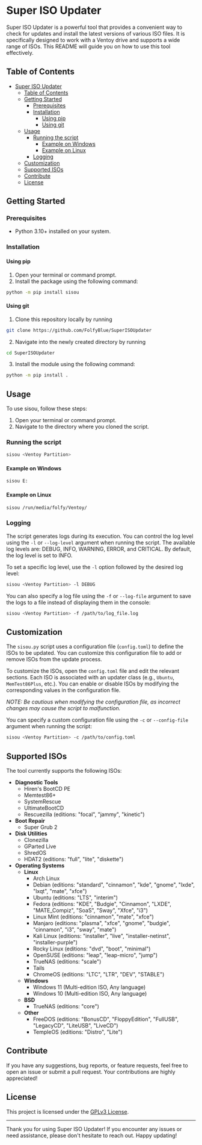 # Super ISO Updater

Super ISO Updater is a powerful tool that provides a convenient way to check for updates and install the latest versions of various ISO files. It is specifically designed to work with a Ventoy drive and supports a wide range of ISOs. This README will guide you on how to use this tool effectively.

## Table of Contents

- [Super ISO Updater](#super-iso-updater)
  - [Table of Contents](#table-of-contents)
  - [Getting Started](#getting-started)
    - [Prerequisites](#prerequisites)
    - [Installation](#installation)
      - [Using pip](#using-pip)
      - [Using git](#using-git)
  - [Usage](#usage)
    - [Running the script](#running-the-script)
      - [Example on Windows](#example-on-windows)
      - [Example on Linux](#example-on-linux)
    - [Logging](#logging)
  - [Customization](#customization)
  - [Supported ISOs](#supported-isos)
  - [Contribute](#contribute)
  - [License](#license)

## Getting Started

### Prerequisites

- Python 3.10+ installed on your system.

### Installation

#### Using pip

1. Open your terminal or command prompt.
2. Install the package using the following command:

```sh
python -m pip install sisou
```

#### Using git

1. Clone this repository locally by running

```sh
git clone https://github.com/FolfyBlue/SuperISOUpdater
```

2. Navigate into the newly created directory by running

```sh
cd SuperISOUpdater
```

3. Install the module using the following command:

```sh
python -m pip install .
```

## Usage

To use sisou, follow these steps:

1. Open your terminal or command prompt.
2. Navigate to the directory where you cloned the script.

### Running the script

```sh
sisou <Ventoy Partition>
```

#### Example on Windows

```sh
sisou E:
```

#### Example on Linux

```sh
sisou /run/media/folfy/Ventoy/
```

### Logging

The script generates logs during its execution. You can control the log level using the `-l` or `--log-level` argument when running the script. The available log levels are: DEBUG, INFO, WARNING, ERROR, and CRITICAL. By default, the log level is set to INFO.

To set a specific log level, use the `-l` option followed by the desired log level:

```sh
sisou <Ventoy Partition> -l DEBUG
```

You can also specify a log file using the `-f` or `--log-file` argument to save the logs to a file instead of displaying them in the console:

```sh
sisou <Ventoy Partition> -f /path/to/log_file.log
```

## Customization

The `sisou.py` script uses a configuration file (`config.toml`) to define the ISOs to be updated. You can customize this configuration file to add or remove ISOs from the update process.

To customize the ISOs, open the `config.toml` file and edit the relevant sections. Each ISO is associated with an updater class (e.g., `Ubuntu`, `MemTest86Plus`, etc.). You can enable or disable ISOs by modifying the corresponding values in the configuration file.

_NOTE: Be cautious when modifying the configuration file, as incorrect changes may cause the script to malfunction._

You can specify a custom configuration file using the `-c` or `--config-file` argument when running the script:

```sh
sisou <Ventoy Partition> -c /path/to/config.toml
```

## Supported ISOs

The tool currently supports the following ISOs:

- **Diagnostic Tools**
  - Hiren's BootCD PE
  - Memtest86+
  - SystemRescue
  - UltimateBootCD
  - Rescuezilla (editions: "focal", "jammy", "kinetic")
- **Boot Repair**
  - Super Grub 2
- **Disk Utilities**
  - Clonezilla
  - GParted Live
  - ShredOS
  - HDAT2 (editions: "full", "lite", "diskette")
- **Operating Systems**
  - **Linux**
    - Arch Linux
    - Debian (editions: "standard", "cinnamon", "kde", "gnome", "lxde", "lxqt", "mate", "xfce")
    - Ubuntu (editions: "LTS", "interim")
    - Fedora (editions: "KDE", "Budgie", "Cinnamon", "LXDE", "MATE_Compiz", "SoaS", "Sway", "Xfce", "i3")
    - Linux Mint (editions: "cinnamon", "mate", "xfce")
    - Manjaro (editions: "plasma", "xfce", "gnome", "budgie", "cinnamon", "i3", "sway", "mate")
    - Kali Linux (editions: "installer", "live", "installer-netinst", "installer-purple")
    - Rocky Linux (editions: "dvd", "boot", "minimal")
    - OpenSUSE (editions: "leap", "leap-micro", "jump")
    - TrueNAS (editions: "scale")
    - Tails
    - ChromeOS (editions: "LTC", "LTR", "DEV", "STABLE")
  - **Windows**
    - Windows 11 (Multi-edition ISO, Any language)
    - Windows 10 (Multi-edition ISO, Any language)
  - **BSD**
    - TrueNAS (editions: "core")
  - **Other**
    - FreeDOS (editions: "BonusCD", "FloppyEdition", "FullUSB", "LegacyCD", "LiteUSB", "LiveCD")
    - TempleOS (editions: "Distro", "Lite")

## Contribute

If you have any suggestions, bug reports, or feature requests, feel free to open an issue or submit a pull request. Your contributions are highly appreciated!

## License

This project is licensed under the [GPLv3 License](./LICENSE).

---

Thank you for using Super ISO Updater! If you encounter any issues or need assistance, please don't hesitate to reach out. Happy updating!
